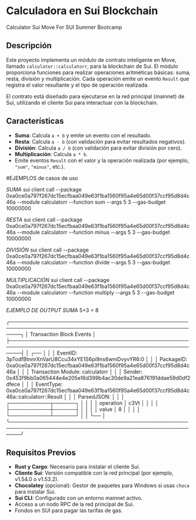 # Calculadora en Sui Blockchain
Calculator Sui Move For SUI Summer Bootcamp

## Descripción
Este proyecto implementa un módulo de contrato inteligente en Move, llamado `calculator::calculatorr`, para la blockchain de Sui. El módulo proporciona funciones para realizar operaciones aritméticas básicas: suma, resta, división y multiplicación. Cada operación emite un evento `Result` que registra el valor resultante y el tipo de operación realizada.

El contrato está diseñado para ejecutarse en la red principal (mainnet) de Sui, utilizando el cliente Sui para interactuar con la blockchain.

## Características
- **Suma**: Calcula `a + b` y emite un evento con el resultado.
- **Resta**: Calcula `a - b` (con validación para evitar resultados negativos).
- **División**: Calcula `a / b` (con validación para evitar división por cero).
- **Multiplicación**: Calcula `a * b`.
- Emite eventos `Result` con el valor y la operación realizada (por ejemplo, `"sum"`, `"minus"`, etc.).

#EJEMPLOS de casos de uso

*SUMA*
sui client call --package 0xa0ce0a797f267dc15ecfbaa049e63f1ba1560f95a4e65d00f37ccf95d8d4c46a --module calculatorr --function sum --args 5 3 --gas-budget 10000000

*RESTA*
sui client call --package 0xa0ce0a797f267dc15ecfbaa049e63f1ba1560f95a4e65d00f37ccf95d8d4c46a --module calculatorr --function minus --args 5 3 --gas-budget 10000000

*DIVISIÓN*
sui client call --package 0xa0ce0a797f267dc15ecfbaa049e63f1ba1560f95a4e65d00f37ccf95d8d4c46a --module calculatorr --function divide --args 5 3 --gas-budget 10000000

*MULTIPLICACIÓN*
sui client call --package 0xa0ce0a797f267dc15ecfbaa049e63f1ba1560f95a4e65d00f37ccf95d8d4c46a --module calculatorr --function multiply --args 5 3 --gas-budget 10000000

*EJEMPLO DE OUTPUT SUMA* 5+3 = 8

╭───────────────────────────────────────────────────────────────────────────────────────────────────────╮
│ Transaction Block Events                                                                              │
├───────────────────────────────────────────────────────────────────────────────────────────────────────┤
│  ┌──                                                                                                  │
│  │ EventID: 3pTodfBtnnrXnVarU8Ccu34xYE1S6pi9ns6wmDvyvYR6:0                                            │
│  │ PackageID: 0xa0ce0a797f267dc15ecfbaa049e63f1ba1560f95a4e65d00f37ccf95d8d4c46a                      │
│  │ Transaction Module: calculatorr                                                                    │
│  │ Sender: 0x453f9bb0a065444e4e205e16d399b4ac30de9a21ea876191ddae59d0df2dfece                         │
│  │ EventType: 0xa0ce0a797f267dc15ecfbaa049e63f1ba1560f95a4e65d00f37ccf95d8d4c46a::calculatorr::Result │
│  │ ParsedJSON:                                                                                        │
│  │   ┌───────────┬──────┐                                                                             │
│  │   │ operation │ c3Vt │                                                                             │
│  │   ├───────────┼──────┤                                                                             │
│  │   │ value     │ 8    │                                                                             │
│  │   └───────────┴──────┘                                                                             │
│  └──                                                                                                  │
╰───────────────────────────────────────────────────────────────────────────────────────────────────────╯


## Requisitos Previos
- **Rust y Cargo**: Necesario para instalar el cliente Sui.
- **Cliente Sui**: Versión compatible con la red principal (por ejemplo, v1.54.0 o v1.53.2).
- **Chocolatey** (opcional): Gestor de paquetes para Windows si usas `choco` para instalar Sui.
- **Sui CLI**: Configurado con un entorno mainnet activo.
- Acceso a un nodo RPC de la red principal de Sui.
- Fondos en SUI para pagar las tarifas de gas.
  
